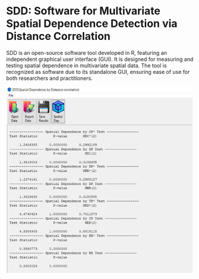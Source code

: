 # SDD: Software for Multivariate Spatial Dependence Detection via Distance Correlation
SDD is an open-source software tool developed in R, featuring an independent graphical user interface (GUI). It is designed for measuring and testing spatial dependence in multivariate spatial data. The tool is recognized as software due to its standalone GUI, ensuring ease of use for both researchers and practitioners.

<div align="center">
  <img src="paper/SDD3.jpg" alt="Alt text" width="500" height="500">
</div>


